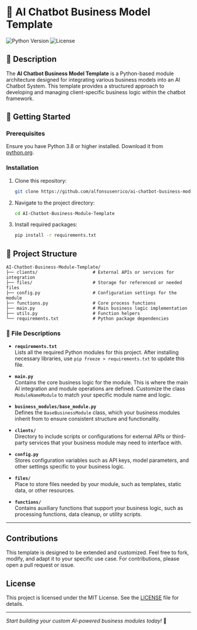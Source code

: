 # 🤖 AI Chatbot Business Model Template

![Python Version](https://img.shields.io/badge/python-3.8%2B-blue.svg)
![License](https://img.shields.io/badge/license-MIT-brightgreen.svg)

## 📜 Description
The **AI Chatbot Business Model Template** is a Python-based module architecture designed for integrating various business models into an AI Chatbot System. This template provides a structured approach to developing and managing client-specific business logic within the chatbot framework.

## 🚀 Getting Started

### Prerequisites
Ensure you have Python 3.8 or higher installed. Download it from [python.org](https://www.python.org/downloads/).

### Installation
1. Clone this repository:
   ```bash
   git clone https://github.com/alfonsusenrico/ai-chatbot-business-model-template.git
   ```
2. Navigate to the project directory:
   ```bash
   cd AI-Chatbot-Business-Module-Template
   ```
3. Install required packages:
   ```bash
   pip install -r requirements.txt
   ```

## 📁 Project Structure
```
AI-Chatbot-Business-Module-Template/
├── clients/                     # External APIs or services for integration
├── files/                       # Storage for referenced or needed files
├── config.py                    # Configuration settings for the module
├── functions.py                 # Core process functions
├── main.py                      # Main business logic implementation
├── utils.py                     # Function helpers
└── requirements.txt             # Python package dependencies
```

### 📄 File Descriptions

- **`requirements.txt`**  
  Lists all the required Python modules for this project. After installing necessary libraries, use `pip freeze > requirements.txt` to update this file.

- **`main.py`**  
  Contains the core business logic for the module. This is where the main AI integration and module operations are defined. Customize the class `ModuleNameModule` to match your specific module name and logic.

- **`business_modules/base_module.py`**  
  Defines the `BaseBusinessModule` class, which your business modules inherit from to ensure consistent structure and functionality.

- **`clients/`**  
  Directory to include scripts or configurations for external APIs or third-party services that your business module may need to interface with.

- **`config.py`**  
  Stores configuration variables such as API keys, model parameters, and other settings specific to your business logic.

- **`files/`**  
  Place to store files needed by your module, such as templates, static data, or other resources.

- **`functions/`**  
  Contains auxiliary functions that support your business logic, such as processing functions, data cleanup, or utility scripts.

---

## Contributions
This template is designed to be extended and customized. Feel free to fork, modify, and adapt it to your specific use case. For contributions, please open a pull request or issue.

## License
This project is licensed under the MIT License. See the [LICENSE](LICENSE) file for details.

---

*Start building your custom AI-powered business modules today!* 🚀
